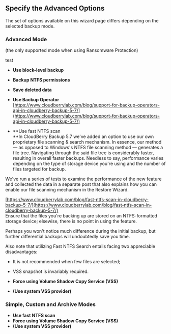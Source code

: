## Specify the Advanced Options

The set of options available on this wizard page differs depending on the selected backup mode.

### Advanced Mode

\(the only supported mode when using Ransomware Protection\)

test

* **Use block-level backup**
* **Backup NTFS permissions**
* **Save deleted data**
* **Use Backup Operator**  
  [https://www.cloudberrylab.com/blog/support-for-backup-operators-api-in-cloudberry-backup-5-7/](https://www.cloudberrylab.com/blog/support-for-backup-operators-api-in-cloudberry-backup-5-7/)

* **Use fast NTFS scan      
  **In CloudBerry Backup 5.7 we've added an option to use our own proprietary file scanning & search mechanism. In essence, our method — as opposed to Windows's NTFS file scanning method — generates a file tree. Navigating through the said file tree is considerably faster, resulting in overall faster backups. Needless to say, performance varies depending on the type of storage device you're using and the number of files targeted for backup.

We've run a series of tests to examine the performance of the new feature and collected the data in a separate post that also explains how you can enable our file scanning mechanism in the Restore Wizard.

[https://www.cloudberrylab.com/blog/fast-ntfs-scan-in-cloudberry-backup-5-7/](https://www.cloudberrylab.com/blog/fast-ntfs-scan-in-cloudberry-backup-5-7/)  
  Ensure that the files you're backing up are stored on an NTFS-formatted storage device; elsewise, there is no point in using the feature.

Perhaps you won't notice much difference during the initial backup, but further differential backups will undoubtedly save you time.

Also note that utilizing Fast NTFS Search entails facing two appreciable disadvantages:

* It is not recommended when few files are selected;
* VSS snapshot is invariably required.

* **Force using Volume Shadow Copy Service \(VSS\)**

* **\(Use system VSS provider\)**

### Simple, Custom and Archive Modes

* **Use fast NTFS scan**
* **Force using Volume Shadow Copy Service \(VSS\)**
* **\(Use system VSS provider\)**



